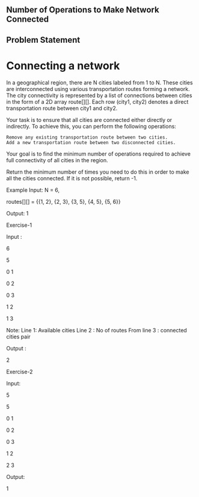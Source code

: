 ## Number of Operations to Make Network Connected
## Problem Statement
# Connecting a network

In a geographical region, there are N cities labeled from 1 to N. These cities are interconnected using various transportation routes forming a network. The city connectivity is represented by a list of connections between cities in the form of a 2D array route[][]. Each row (city1, city2) denotes a direct transportation route between city1 and city2.

Your task is to ensure that all cities are connected either directly or indirectly. To achieve this, you can perform the following operations:

    Remove any existing transportation route between two cities.
    Add a new transportation route between two disconnected cities.

Your goal is to find the minimum number of operations required to achieve full connectivity of all cities in the region.

Return the minimum number of times you need to do this in order to make all the cities connected. If it is not possible, return -1.

Example
Input: N = 6,

routes[][] = {{1, 2}, {2, 3}, {3, 5}, {4, 5}, {5, 6}}

Output:
1

Exercise-1

Input : 

6

5

0 1

0 2

0 3

1 2

1 3

Note:
Line 1: Available cities
Line 2 : No of routes
From line 3 : connected cities pair

Output :

2

Exercise-2

Input:

5

5

0 1

0 2

0 3

1 2

2 3


Output:

1

